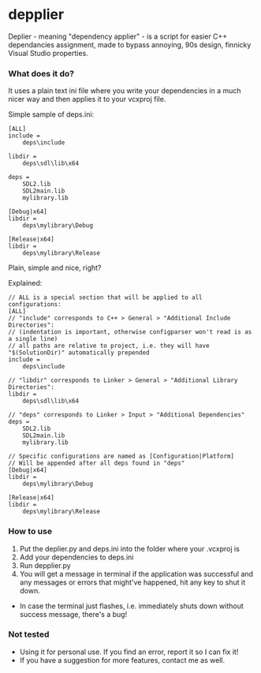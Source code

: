 # depplier
Deplier - meaning "dependency applier" - is a script for easier C++ dependancies assignment, made to bypass annoying, 90s design, finnicky Visual Studio properties. 

### What does it do?

It uses a plain text ini file where you write your dependencies in a much nicer way and then applies it to your vcxproj file.

Simple sample of deps.ini:
```
[ALL]
include =
    deps\include

libdir =
    deps\sdl\lib\x64

deps =
    SDL2.lib
    SDL2main.lib
    mylibrary.lib

[Debug|x64]
libdir =
    deps\mylibrary\Debug

[Release|x64]
libdir =
    deps\mylibrary\Release

```

Plain, simple and nice, right?

Explained:

```
// ALL is a special section that will be applied to all configurations:
[ALL]
// "include" corresponds to C++ > General > "Additional Include Directories":
// (indentation is important, otherwise configparser won't read is as a single line)
// all paths are relative to project, i.e. they will have "$(SolutionDir)" automatically prepended
include =
    deps\include

// "libdir" corresponds to Linker > General > "Additional Library Directories":
libdir =
    deps\sdl\lib\x64

// "deps" corresponds to Linker > Input > "Additional Dependencies"
deps =
    SDL2.lib
    SDL2main.lib
    mylibrary.lib

// Specific configurations are named as [Configuration|Platform]
// Will be appended after all deps found in "deps"
[Debug|x64]
libdir =
    deps\mylibrary\Debug

[Release|x64]
libdir =
    deps\mylibrary\Release
```

### How to use

1. Put the deplier.py and deps.ini into the folder where your .vcxproj is
2. Add your dependencies to deps.ini
3. Run depplier.py
4. You will get a message in terminal if the application was successful and any messages or errors that might've happened, hit any key to shut it down.

- In case the terminal just flashes, i.e. immediately shuts down without success message, there's a bug!

### Not tested

- Using it for personal use. If you find an error, report it so I can fix it!
- If you have a suggestion for more features, contact me as well.
